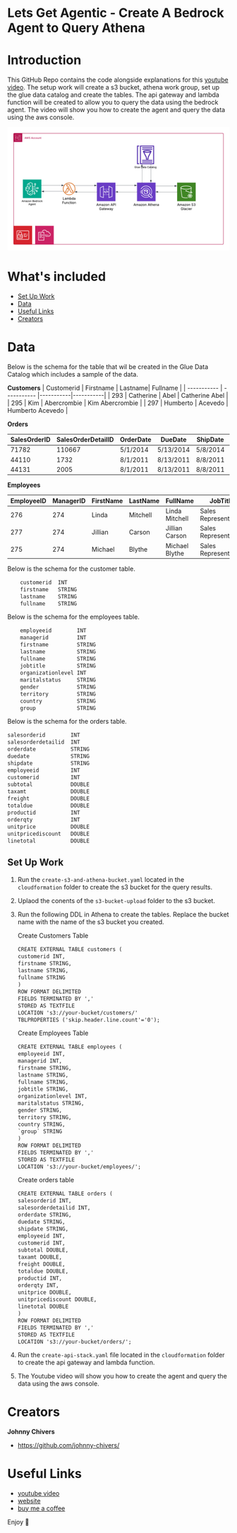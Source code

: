 
 # Lets Get Agentic - Create A Bedrock Agent to Query Athena # 

 # Introduction 

This GitHub Repo contains the code alongside explanations for this [youtube video](https://youtu.be/ZvJSaioPYyo). The setup work will create a s3 bucket, athena work group, set up the glue data catalog and create the tables. The api gateway and lambda function will be created to allow you to query the data using the bedrock agent. The video will show you how to create the agent and query the data using the aws console. 

![diagram](./images/bedrock-agent.png)

# What's included

- [Set Up Work](#set-up)
- [Data](#datal)
- [Useful Links](#useful-link)
- [Creators](#creators)

# Data
Below is the schema for the table that wil be created in the Glue Data Catalog which includes a sample of the data.

**Customers**
| Customerid      | Firstname | Lastname| Fullname |
| ----------- | ----------- |-----------|-----------|
|  293 | Catherine                | Abel                   | Catherine Abel                 |
|  295 | Kim                      | Abercrombie            | Kim Abercrombie                |
|  297 | Humberto                 | Acevedo                | Humberto Acevedo               |

**Orders**

|  SalesOrderID |  SalesOrderDetailID |  OrderDate |  DueDate  | ShipDate | EmployeeID | CustomerID | SubTotal | TaxAmt | Freight | TotalDue | ProductID | OrderQty | UnitPrice | UnitPriceDiscount | LineTotal |
|---------------|---------------|---------------|---------------|---------------|---------------|---------------|---------------|---------------|---------------|---------------|---------------|---------------|---------------|---------------|---------------|
| 71782 | 110667 | 5/1/2014   | 5/13/2014  | 5/8/2014  | 276 |  293 |   33319.986 |  3182.8264 |  994.6333 | 37497.4457 | 714 |  3 |    29.994 |    0 |      89.982 |
| 44110 |   1732 | 8/1/2011   | 8/13/2011  | 8/8/2011  | 277 |  295 |  16667.3077 |  1600.6864 |  500.2145 |  18768.2086 | 765 |  2 |  419.4589 |    0 |    838.9178 |
| 44131 |   2005 | 8/1/2011   | 8/13/2011  | 8/8/2011  | 275 |  297 |  20514.2859 |  1966.5222 |  614.5382 |  23095.3463 | 709 |  6 |       5.7 |    0 |        34.2 |

**Employees**

| EmployeeID | ManagerID | FirstName | LastName | FullName  | JobTitle | OrganizationLevel | MaritalStatus  | Gender | Territory | Country | Group |      
|------------|------------|------------|------------|------------|------------|------------|------------|------------|------------|------------|------------|
| 276 |  274 | Linda   | Mitchell          | Linda Mitchell           | Sales Representative         | 3 | M | F | Southwest      | US   | North America |
| 277 |  274 | Jillian | Carson            | Jillian Carson           | Sales Representative         | 3 | S | F | Central        | US   | North America |
| 275 |  274 | Michael | Blythe            | Michael Blythe           | Sales Representative         | 3 | S | M | Northeast      | US   | North America |


Below is the schema for the customer table. 
```
    customerid  INT
    firstname   STRING
    lastname    STRING
    fullname    STRING
```


Below is the schema for the employees table. 
```
    employeeid        INT
    managerid         INT
    firstname         STRING
    lastname          STRING
    fullname          STRING
    jobtitle          STRING   
    organizationlevel INT
    maritalstatus     STRING 
    gender            STRING
    territory         STRING
    country           STRING
    group             STRING
```


Below is the schema for the orders table. 
```
salesorderid        INT
salesorderdetailid  INT
orderdate           STRING
duedate             STRING
shipdate            STRING
employeeid          INT 
customerid          INT 
subtotal            DOUBLE
taxamt              DOUBLE
freight             DOUBLE
totaldue            DOUBLE
productid           INT
orderqty            INT
unitprice           DOUBLE
unitpricediscount   DOUBLE
linetotal           DOUBLE
``` 

## Set Up Work 

1. Run the `create-s3-and-athena-bucket.yaml` located in the `cloudformation` folder to create the s3 bucket for the query results.
2. Uplaod the conents of the `s3-bucket-upload` folder to the s3 bucket. 
3. Run the following DDL in Athena to create the tables. Replace the bucket name with the name of the s3 bucket you created. 

    Create Customers Table
    ```
    CREATE EXTERNAL TABLE customers (
    customerid INT,
    firstname STRING,
    lastname STRING,
    fullname STRING
    )
    ROW FORMAT DELIMITED
    FIELDS TERMINATED BY ','
    STORED AS TEXTFILE
    LOCATION 's3://your-bucket/customers/'
    TBLPROPERTIES ('skip.header.line.count'='0'); 
    ```

    Create Employees Table
    ```
    CREATE EXTERNAL TABLE employees (
    employeeid INT,
    managerid INT,
    firstname STRING,
    lastname STRING,
    fullname STRING,
    jobtitle STRING,
    organizationlevel INT,
    maritalstatus STRING,
    gender STRING,
    territory STRING,
    country STRING,
    `group` STRING
    )
    ROW FORMAT DELIMITED
    FIELDS TERMINATED BY ','
    STORED AS TEXTFILE
    LOCATION 's3://your-bucket/employees/';
    ```

    Create orders table
    ```
    CREATE EXTERNAL TABLE orders (
    salesorderid INT,
    salesorderdetailid INT,
    orderdate STRING,
    duedate STRING,
    shipdate STRING,
    employeeid INT,
    customerid INT,
    subtotal DOUBLE,
    taxamt DOUBLE,
    freight DOUBLE,
    totaldue DOUBLE,
    productid INT,
    orderqty INT,
    unitprice DOUBLE,
    unitpricediscount DOUBLE,
    linetotal DOUBLE
    )
    ROW FORMAT DELIMITED
    FIELDS TERMINATED BY ','
    STORED AS TEXTFILE
    LOCATION 's3://your-bucket/orders/'; 
    ```

4. Run the `create-api-stack.yaml` file located in the `cloudformation` folder to create the api gateway and lambda function. 

5. The Youtube video will show you how to create the agent and query the data using the aws console. 

# Creators

**Johnny Chivers**

- <https://github.com/johnny-chivers/>

# Useful Links

- [youtube video](https://youtu.be/ZvJSaioPYyo) 
- [website](https://www.johnnychivers.co.uk)
- [buy me a coffee](https://www.buymeacoffee.com/johnnychivers)

Enjoy :metal: